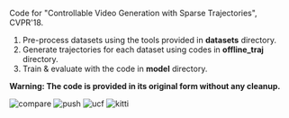 Code for "Controllable Video Generation with Sparse Trajectories", CVPR'18.

1. Pre-process datasets using the tools provided in **datasets** directory.
2. Generate trajectories for each dataset using codes in **offline_traj** directory.
3. Train & evaluate with the code in **model** directory.

**Warning: The code is provided in its original form without any cleanup.**

![compare](https://khz1995.github.io/Controllable_imgs/Controllable_compare.gif)
![push](https://khz1995.github.io/Controllable_imgs/Controllable_rp.gif)
![ucf](https://khz1995.github.io/Controllable_imgs/Controllable_ucf_pushups.gif)
![kitti](https://khz1995.github.io/Controllable_imgs/Controllable_kitti.gif)

